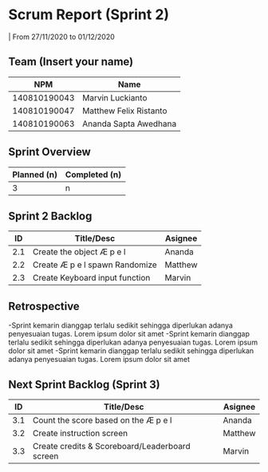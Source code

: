 # Scrum Report (Sprint 2)
| From 27/11/2020 to 01/12/2020

## Team (Insert your name)
| NPM           | Name                   |
| ------------- |------------------------|
| 140810190043  | Marvin Luckianto       |
| 140810190047  | Matthew Felix Ristanto |
| 140810190063  | Ananda Sapta Awedhana  |

## Sprint Overview
| Planned (n)   | Completed (n) |
| ------------- |-------------- |
| 3             | n             |

## Sprint 2 Backlog

| ID  | Title/Desc                                     | Asignee |  
| --- | ---------------------------------------------- | ------- |  
| 2.1 | Create the object Æ p e l                      | Ananda  |
| 2.2 | Create Æ p e l spawn Randomize                 | Matthew |
| 2.3 | Create Keyboard input function                 | Marvin  |  

## Retrospective 

-Sprint kemarin dianggap terlalu sedikit sehingga diperlukan adanya penyesuaian tugas. Lorem ipsum dolor sit amet
-Sprint kemarin dianggap terlalu sedikit sehingga diperlukan adanya penyesuaian tugas. Lorem ipsum dolor sit amet
-Sprint kemarin dianggap terlalu sedikit sehingga diperlukan adanya penyesuaian tugas. Lorem ipsum dolor sit amet

## Next Sprint Backlog (Sprint 3)

| ID  | Title/Desc                                     | Asignee |  
| --- | ---------------------------------------------- | ------- |  
| 3.1 | Count the score based on the Æ p e l           | Ananda  |
| 3.2 | Create instruction screen                      | Matthew |
| 3.3 | Create credits & Scoreboard/Leaderboard screen | Marvin  |
